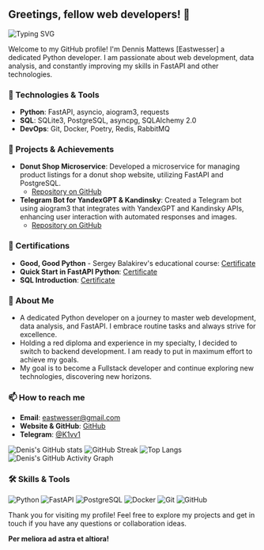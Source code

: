 ## Greetings, fellow web developers! 👋

![Typing SVG](https://readme-typing-svg.demolab.com?font=Fira+Code&size=24&pause=1000&color=000000&width=435&lines=Greetings%2C+fellows!+👋;Welcome+to+my+GitHub+profile!)

Welcome to my GitHub profile! I'm Dennis Mattews [Eastwesser] a dedicated Python developer. I am passionate about web development, data analysis, and constantly improving my skills in FastAPI and other technologies.

### 🔧 Technologies & Tools
- **Python**: FastAPI, asyncio, aiogram3, requests
- **SQL**: SQLite3, PostgreSQL, asyncpg, SQLAlchemy 2.0
- **DevOps**: Git, Docker, Poetry, Redis, RabbitMQ

### 🌟 Projects & Achievements
- **Donut Shop Microservice**: Developed a microservice for managing product listings for a donut shop website, utilizing FastAPI and PostgreSQL.
  - [Repository on GitHub](https://github.com/Eastwesser/DonServalApi)
- **Telegram Bot for YandexGPT & Kandinsky**: Created a Telegram bot using aiogram3 that integrates with YandexGPT and Kandinsky APIs, enhancing user interaction with automated responses and images.
  - [Repository on GitHub](https://github.com/Eastwesser/CloudMiu)

### 📜 Certifications
- **Good, Good Python** - Sergey Balakirev's educational course: [Certificate](https://stepik.org/cert/2165774)
- **Quick Start in FastAPI Python**: [Certificate](https://stepik.org/cert/2363817)
- **SQL Introduction**: [Certificate](https://stepik.org/cert/2336687)

### 💬 About Me
- A dedicated Python developer on a journey to master web development, data analysis, and FastAPI. I embrace routine tasks and always strive for excellence.
- Holding a red diploma and experience in my specialty, I decided to switch to backend development. I am ready to put in maximum effort to achieve my goals.
- My goal is to become a Fullstack developer and continue exploring new technologies, discovering new horizons.

### 📫 How to reach me
- **Email**: eastwesser@gmail.com
- **Website & GitHub**: [GitHub](https://github.com/Eastwesser)
- **Telegram**: [@K1vv1](https://t.me/K1vv1)

![Denis's GitHub stats](https://github-readme-stats.vercel.app/api?username=Eastwesser&show_icons=true&theme=radical)
![GitHub Streak](https://github-readme-streak-stats.herokuapp.com/?user=Eastwesser&theme=radical)
![Top Langs](https://github-readme-stats.vercel.app/api/top-langs/?username=Eastwesser&layout=compact&theme=radical)
![Denis's GitHub Activity Graph](https://activity-graph.herokuapp.com/graph?username=Eastwesser&theme=react-dark)

### 🛠 Skills & Tools
![Python](https://img.shields.io/badge/-Python-000?&logo=Python)
![FastAPI](https://img.shields.io/badge/-FastAPI-000?&logo=FastAPI)
![PostgreSQL](https://img.shields.io/badge/-PostgreSQL-000?&logo=PostgreSQL)
![Docker](https://img.shields.io/badge/-Docker-000?&logo=Docker)
![Git](https://img.shields.io/badge/-Git-000?&logo=Git)
![GitHub](https://img.shields.io/badge/-GitHub-000?&logo=GitHub)

Thank you for visiting my profile! Feel free to explore my projects and get in touch if you have any questions or collaboration ideas.

**Per meliora ad astra et altiora!**
